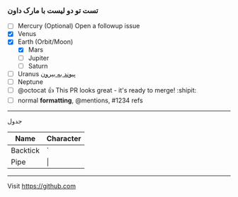 ### تست تو دو لیست با مارک داون

- [ ] Mercury \(Optional) Open a followup issue
- [x] Venus
- [x] Earth (Orbit/Moon)
  + [x] Mars
  + [ ] Jupiter
  + [ ] Saturn
- [ ] Uranus  [پیوند به بیرون](https://pages.github.com/)
- [ ] Neptune
- [ ] @octocat :+1: This PR looks great - it's ready to merge! :shipit:
- [ ] normal **formatting**, @mentions, #1234 refs

------
جدول

| Name     | Character |
| ---      | ---       |
| Backtick | `         |
| Pipe     | \|        |
______
Visit https://github.com
